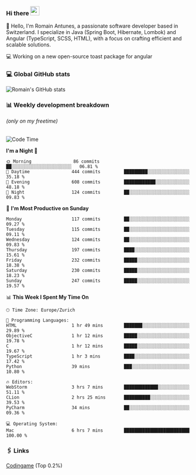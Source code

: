 ### Hi there <img src="https://media.giphy.com/media/hvRJCLFzcasrR4ia7z/giphy.gif" width="25px" height="25px">

👋 Hello, I'm Romain Antunes, a passionate software developer based in Switzerland. I specialize in Java (Spring Boot, Hibernate, Lombok) and Angular (TypeScript, SCSS, HTML), with a focus on crafting efficient and scalable solutions.

💻 Working on a new open-source toast package for angular

### 💻 Global GitHub stats
![Romain's GitHub stats](https://github-readme-streak-stats.herokuapp.com/?user=romainantunes&theme=dark)


### 📊 Weekly development breakdown 
###### *(only on my freetime)*

<!--START_SECTION:wakastats-->
![Code Time](http://img.shields.io/badge/Code%20Time-1%2C770%20hrs%2048%20mins-blue)

**I'm a Night 🦉** 

```text
🌞 Morning                86 commits          ██░░░░░░░░░░░░░░░░░░░░░░░   06.81 % 
🌆 Daytime                444 commits         █████████░░░░░░░░░░░░░░░░   35.18 % 
🌃 Evening                608 commits         ████████████░░░░░░░░░░░░░   48.18 % 
🌙 Night                  124 commits         ██░░░░░░░░░░░░░░░░░░░░░░░   09.83 % 
```
📅 **I'm Most Productive on Sunday** 

```text
Monday                   117 commits         ██░░░░░░░░░░░░░░░░░░░░░░░   09.27 % 
Tuesday                  115 commits         ██░░░░░░░░░░░░░░░░░░░░░░░   09.11 % 
Wednesday                124 commits         ██░░░░░░░░░░░░░░░░░░░░░░░   09.83 % 
Thursday                 197 commits         ████░░░░░░░░░░░░░░░░░░░░░   15.61 % 
Friday                   232 commits         █████░░░░░░░░░░░░░░░░░░░░   18.38 % 
Saturday                 230 commits         █████░░░░░░░░░░░░░░░░░░░░   18.23 % 
Sunday                   247 commits         █████░░░░░░░░░░░░░░░░░░░░   19.57 % 
```


📊 **This Week I Spent My Time On** 

```text
🕑︎ Time Zone: Europe/Zurich

💬 Programming Languages: 
HTML                     1 hr 49 mins        ███████░░░░░░░░░░░░░░░░░░   29.89 % 
ObjectiveC               1 hr 12 mins        █████░░░░░░░░░░░░░░░░░░░░   19.78 % 
C                        1 hr 12 mins        █████░░░░░░░░░░░░░░░░░░░░   19.67 % 
TypeScript               1 hr 3 mins         ████░░░░░░░░░░░░░░░░░░░░░   17.42 % 
Python                   39 mins             ███░░░░░░░░░░░░░░░░░░░░░░   10.80 % 

🔥 Editors: 
WebStorm                 3 hrs 7 mins        █████████████░░░░░░░░░░░░   51.11 % 
CLion                    2 hrs 25 mins       ██████████░░░░░░░░░░░░░░░   39.53 % 
PyCharm                  34 mins             ██░░░░░░░░░░░░░░░░░░░░░░░   09.36 % 

💻 Operating System: 
Mac                      6 hrs 7 mins        █████████████████████████   100.00 % 
```


<!--END_SECTION:wakastats-->

### 🖇 Links

[Codingame](https://www.codingame.com/profile/defc3ee5279aecc1bb6114e1f994ea9b3325423) (Top 0.2%)
